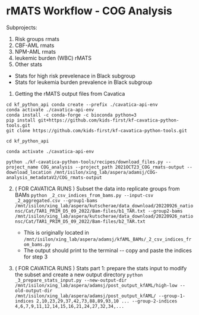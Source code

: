 # rMATS Workflow - COG Analysis 

Subprojects:
1. Risk groups rmats 
2. CBF-AML rmats
3. NPM-AML rmats
4. leukemic burden (WBC) rMATS
5. Other stats
  - Stats for high risk prevelenace in Black subgroup
  - Stats for leukemia burden prevalence in Black subgroup


1. Getting the rMATS output files from Cavatica

```
cd kf_python_api conda create --prefix ./cavatica-api-env
conda activate ./cavatica-api-env
conda install -c conda-forge -c bioconda python=3 
pip install git+https://github.com/kids-first/kf-cavatica-python-tools.git 
git clone https://github.com/kids-first/kf-cavatica-python-tools.git

cd kf_python_api

conda activate ./cavatica-api-env

python ./kf-cavatica-python-tools/recipes/download_files.py --project_name COG_analysis --project_path 2021OCT23_COG_rmats-output --download_location /mnt/isilon/xing_lab/aspera/adamsj/COG-analysis_metadataV2/COG_rmats-output
```


2. ( FOR CAVATICA RUNS ) Subset the data into replicate groups from BAMs ```python _2_csv_indices_from_bams.py --input-csv _2_aggregated.csv --group1-bams /mnt/isilon/xing_lab/aspera/kutscherae/data_download/20220926_nationsc/Cat/TAR1_PRIM_D5_09_2022/Bam-files/b1_TAR.txt --group2-bams /mnt/isilon/xing_lab/aspera/kutscherae/data_download/20220926_nationsc/Cat/TAR1_PRIM_D5_09_2022/Bam-files/b2_TAR.txt```
    - This is originally located in ```/mnt/isilon/xing_lab/aspera/adamsj/kfAML_BAMs/_2_csv_indices_from_bams.py```
    - The output should print to the terminal -- copy and paste the indices for step 3

3. ( FOR CAVATICA RUNS ) Stats part 1: prepare the stats input to modify the subset and create a new output directory ```python _3_prepare_stats_input.py --new-output-dir /mnt/isilon/xing_lab/aspera/adamsj/post_output_kfAML/high-low --old-output-dir /mnt/isilon/xing_lab/aspera/adamsj/post_output_kfAML/ --group-1-indices 2,10,23,29,37,42,73,88,89,93,10 ... --group-2-indices 4,6,7,9,11,12,14,15,16,21,24,27,32,34,...```


